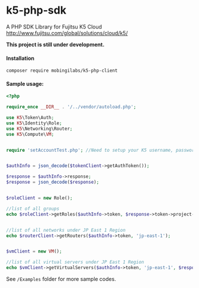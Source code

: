 # k5-php-sdk
A PHP SDK Library for Fujitsu K5 Cloud http://www.fujitsu.com/global/solutions/cloud/k5/


__This project is still under development.__


#### Installation

`composer require mobingilabs/k5-php-client`

#### Sample usage:

```php
<?php

require_once __DIR__ . '/../vendor/autoload.php';

use K5\Token\Auth;
use K5\Identity\Role;
use K5\Networking\Router;
use K5\Compute\VM;


require 'setAccountTest.php'; //Need to setup your K5 username, password & contract number


$authInfo = json_decode($tokenClient->getAuthToken());

$response = $authInfo->response;
$response = json_decode($response);


$roleClient = new Role();

//list of all groups
echo $roleClient->getRoles($authInfo->token, $response->token->project->domain->id);


//list of all networks under JP East 1 Region
echo $routerClient->getRouters($authInfo->token, 'jp-east-1');


$vmClient = new VM();

//list of all virtual servers under JP East 1 Region
echo $vmClient->getVirtualServers($authInfo->token, 'jp-east-1', $response->token->project->id);

```


See `/Examples` folder for more sample codes.
